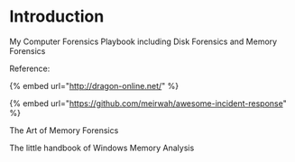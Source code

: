 # Introduction

My Computer Forensics Playbook including Disk Forensics and Memory Forensics

Reference: 

{% embed url="http://dragon-online.net/" %}

{% embed url="https://github.com/meirwah/awesome-incident-response" %}

The Art of Memory Forensics

The little handbook of Windows Memory Analysis



